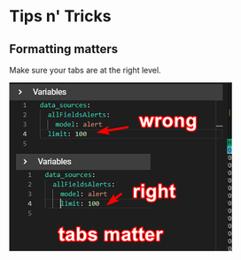 # Tips n' Tricks

## Formatting matters

Make sure your tabs are at the right level.

![tabs matter](images/reporting_tabs_matter.png)
